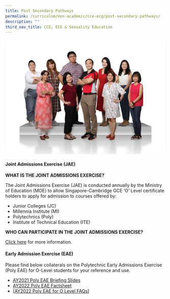 ```yaml
---
title: Post Secondary Pathways
permalink: /curriculum/non-academic/cce-ecg/post-secondary-pathways/
description: ""
third_nav_title: CCE, ECG & Sexuality Education
---
```

![](/images/Education-and-Career-Guidance-2048x1463.jpg)

#### **Joint Admissions Exercise (JAE)**

**WHAT IS THE JOINT ADMISSIONS EXERCISE?**

The Joint Admissions Exercise (JAE) is conducted annually by the Ministry of Education (MOE) to allow Singapore-Cambridge GCE ‘O’ Level certificate holders to apply for admission to courses offered by:

*   Junior Colleges (JC)
*   Millennia Institute (MI)
*   Polytechnics (Poly)
*   Institute of Technical Education (ITE)

**WHO CAN PARTICIPATE IN THE JOINT ADMISSIONS EXERCISE?**

[Click here](https://www.moe.gov.sg/post-secondary/admissions/jae) for more information.

#### **Early Admission Exercise (EAE)**

Please find below collaterals on the Polytechnic Early Admissions Exercise (Poly EAE) for O-Level students for your reference and use.

*   [AY2021 Poly EAE Briefing Slides](/files/AY2021-Poly-EAE-Briefing-Slides.pdf)
*   [AY2022 Poly EAE Factsheet](/files/AY2022-Poly-EAE-Factsheet.pdf)
*   [[AY2022 Poly EAE for O Level FAQs](/files/AY2022-Poly-EAE-for-O-Level-FAQs-Schools.pdf)]